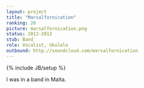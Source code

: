 ```yaml
---
layout: project
title: "Marsalfornication"
ranking: 26
picture: marsalfornication.png
status: 2012-2013
stub: Band
role: Vocalist, Ukulele
outbound: http://soundcloud.com/marsalfornication
---
```

{% include JB/setup %}

I was in a band in Malta.